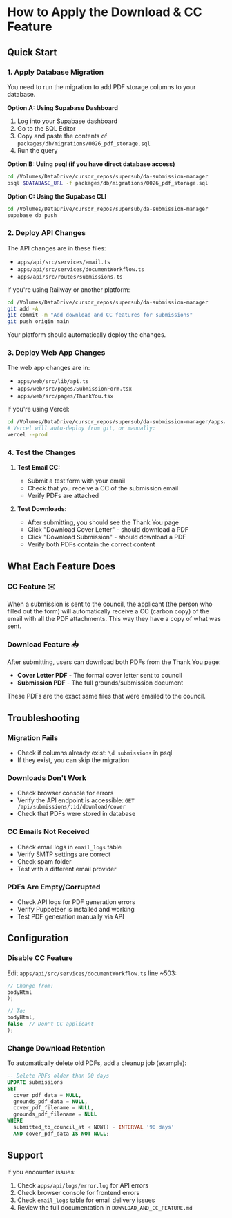 # How to Apply the Download & CC Feature

## Quick Start

### 1. Apply Database Migration

You need to run the migration to add PDF storage columns to your database.

**Option A: Using Supabase Dashboard**
1. Log into your Supabase dashboard
2. Go to the SQL Editor
3. Copy and paste the contents of `packages/db/migrations/0026_pdf_storage.sql`
4. Run the query

**Option B: Using psql (if you have direct database access)**
```bash
cd /Volumes/DataDrive/cursor_repos/supersub/da-submission-manager
psql $DATABASE_URL -f packages/db/migrations/0026_pdf_storage.sql
```

**Option C: Using the Supabase CLI**
```bash
cd /Volumes/DataDrive/cursor_repos/supersub/da-submission-manager
supabase db push
```

### 2. Deploy API Changes

The API changes are in these files:
- `apps/api/src/services/email.ts`
- `apps/api/src/services/documentWorkflow.ts`
- `apps/api/src/routes/submissions.ts`

If you're using Railway or another platform:

```bash
cd /Volumes/DataDrive/cursor_repos/supersub/da-submission-manager
git add -A
git commit -m "Add download and CC features for submissions"
git push origin main
```

Your platform should automatically deploy the changes.

### 3. Deploy Web App Changes

The web app changes are in:
- `apps/web/src/lib/api.ts`
- `apps/web/src/pages/SubmissionForm.tsx`
- `apps/web/src/pages/ThankYou.tsx`

If you're using Vercel:
```bash
cd /Volumes/DataDrive/cursor_repos/supersub/da-submission-manager/apps/web
# Vercel will auto-deploy from git, or manually:
vercel --prod
```

### 4. Test the Changes

1. **Test Email CC:**
   - Submit a test form with your email
   - Check that you receive a CC of the submission email
   - Verify PDFs are attached

2. **Test Downloads:**
   - After submitting, you should see the Thank You page
   - Click "Download Cover Letter" - should download a PDF
   - Click "Download Submission" - should download a PDF
   - Verify both PDFs contain the correct content

## What Each Feature Does

### CC Feature ✉️
When a submission is sent to the council, the applicant (the person who filled out the form) will automatically receive a CC (carbon copy) of the email with all the PDF attachments. This way they have a copy of what was sent.

### Download Feature 📥
After submitting, users can download both PDFs from the Thank You page:
- **Cover Letter PDF** - The formal cover letter sent to council
- **Submission PDF** - The full grounds/submission document

These PDFs are the exact same files that were emailed to the council.

## Troubleshooting

### Migration Fails
- Check if columns already exist: `\d submissions` in psql
- If they exist, you can skip the migration

### Downloads Don't Work
- Check browser console for errors
- Verify the API endpoint is accessible: `GET /api/submissions/:id/download/cover`
- Check that PDFs were stored in database

### CC Emails Not Received
- Check email logs in `email_logs` table
- Verify SMTP settings are correct
- Check spam folder
- Test with a different email provider

### PDFs Are Empty/Corrupted
- Check API logs for PDF generation errors
- Verify Puppeteer is installed and working
- Test PDF generation manually via API

## Configuration

### Disable CC Feature
Edit `apps/api/src/services/documentWorkflow.ts` line ~503:

```typescript
// Change from:
bodyHtml
);

// To:
bodyHtml,
false  // Don't CC applicant
);
```

### Change Download Retention
To automatically delete old PDFs, add a cleanup job (example):

```sql
-- Delete PDFs older than 90 days
UPDATE submissions 
SET 
  cover_pdf_data = NULL,
  grounds_pdf_data = NULL,
  cover_pdf_filename = NULL,
  grounds_pdf_filename = NULL
WHERE 
  submitted_to_council_at < NOW() - INTERVAL '90 days'
  AND cover_pdf_data IS NOT NULL;
```

## Support

If you encounter issues:
1. Check `apps/api/logs/error.log` for API errors
2. Check browser console for frontend errors
3. Check `email_logs` table for email delivery issues
4. Review the full documentation in `DOWNLOAD_AND_CC_FEATURE.md`

